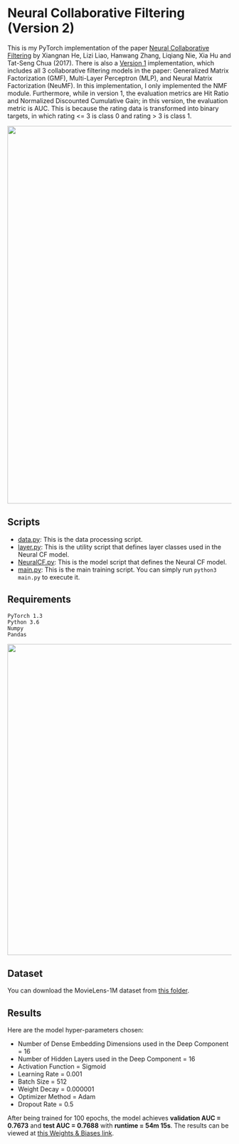 # Neural Collaborative Filtering (Version 2)

This is my PyTorch implementation of the paper [Neural Collaborative Filtering](http://dl.acm.org/citation.cfm?id=3052569) by Xiangnan He, Lizi Liao, Hanwang Zhang, Liqiang Nie, Xia Hu and Tat-Seng Chua (2017).
There is also a [Version 1](https://github.com/khanhnamle1994/transfer-rec/tree/master/Multilayer-Perceptron-Experiments/Neural-CF-PyTorch-Version1) implementation, which includes all 3 collaborative filtering models in the paper: Generalized Matrix Factorization (GMF), Multi-Layer Perceptron (MLP), and Neural Matrix Factorization (NeuMF).
In this implementation, I only implemented the NMF module. Furthermore, while in version 1, the evaluation metrics are Hit Ratio and Normalized Discounted Cumulative Gain; in this version, the evaluation metric is AUC.
This is because the rating data is transformed into binary targets, in which rating <= 3 is class 0 and rating > 3 is class 1.

<img src="https://github.com/khanhnamle1994/transfer-rec/blob/master/Multilayer-Perceptron-Experiments/Neural-CF-PyTorch-Version2/pics/Fig2.png" width="850">

## Scripts
* [data.py](https://github.com/khanhnamle1994/transfer-rec/blob/master/Multilayer-Perceptron-Experiments/Neural-CF-PyTorch-Version2/data.py): This is the data processing script.
* [layer.py](https://github.com/khanhnamle1994/transfer-rec/blob/master/Multilayer-Perceptron-Experiments/Neural-CF-PyTorch-Version2/layer.py): This is the utility script that defines layer classes used in the Neural CF model.
* [NeuralCF.py](https://github.com/khanhnamle1994/transfer-rec/blob/master/Multilayer-Perceptron-Experiments/Neural-CF-PyTorch-Version2/NeuralCF.py): This is the model script that defines the Neural CF model.
* [main.py](https://github.com/khanhnamle1994/transfer-rec/blob/master/Multilayer-Perceptron-Experiments/Neural-CF-PyTorch-Version2/main.py): This is the main training script. You can simply run `python3 main.py` to execute it.

## Requirements

```
PyTorch 1.3
Python 3.6
Numpy
Pandas
```

<img src="https://github.com/khanhnamle1994/transfer-rec/blob/master/Multilayer-Perceptron-Experiments/Neural-CF-PyTorch-Version2/pics/Fig3.png" width="700">

## Dataset
You can download the MovieLens-1M dataset from [this folder](https://github.com/khanhnamle1994/transfer-rec/tree/master/ml-1m).

## Results
Here are the model hyper-parameters chosen:
- Number of Dense Embedding Dimensions used in the Deep Component = 16
- Number of Hidden Layers used in the Deep Component = 16
- Activation Function = Sigmoid
- Learning Rate = 0.001
- Batch Size = 512
- Weight Decay = 0.000001
- Optimizer Method = Adam
- Dropout Rate = 0.5

After being trained for 100 epochs, the model achieves **validation AUC = 0.7673** and **test AUC = 0.7688** with **runtime = 54m 15s**.
The results can be viewed at [this Weights & Biases link](https://app.wandb.ai/khanhnamle1994/multi_layer_perceptron_collaborative_filtering/runs/jmx7q24t).